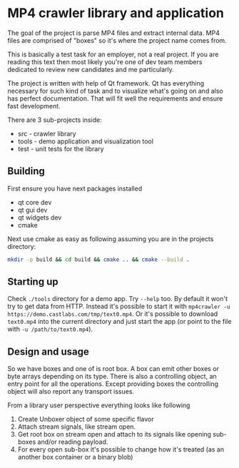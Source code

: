 # MP4 crawler library and application

The goal of the project is parse MP4 files and extract internal data. MP4 files are comprised of "boxes" so it's where the project name comes from.

This is basically a test task for an employer, not a real project. If you are reading this text then most likely you're one of dev team members dedicated to review new candidates and me particularly.

The project is written with help of Qt framework. Qt has everything necessary for such kind of task and to visualize what's going on and also has perfect documentation. That will fit well the requirements and ensure fast development.

There are 3 sub-projects inside:

- src - crawler library
- tools - demo application and visualization tool
- test - unit tests for the library

## Building

First ensure you have next packages installed

- qt core dev
- qt gui dev
- qt widgets dev
- cmake

Next use cmake as easy as following assuming you are in the projects directory:

```bash
mkdir -p build && cd build && cmake .. && cmake --build .
```

## Starting up

Check `./tools` directory for a demo app.  Try `--help` too. By default it won't try to get data from HTTP. Instead it's possible to start it with `mp4crawler -u https://demo.castlabs.com/tmp/text0.mp4`. Or it's possible to download `text0.mp4` into the current directory and just start the app (or point to the file with `-u /path/to/text0.mp4`).

## Design and usage

So we have boxes and one of is root box. A box can emit other boxes or byte arrays depending on its type. There is also a controlling object, an entry point for all the operations. Except providing boxes the controlling object will also report any transport issues.

From a library user perspective everything looks like following

1. Create Unboxer object of some specific flavor
2. Attach stream signals, like stream open.
3. Get root box on stream open and attach to its signals like opening sub-boxes and/or reading  payload.
4. For every open sub-box it's possible to change how it's treated (as an another box container or a binary blob)

